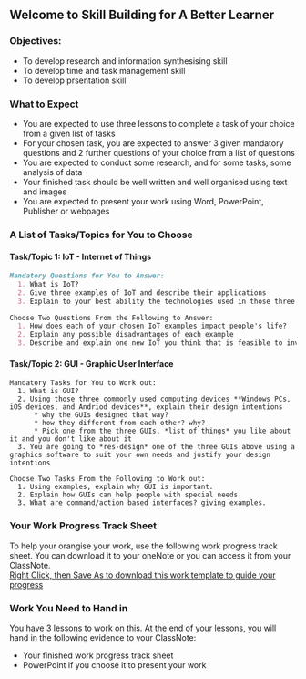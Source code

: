 ## Welcome to Skill Building for A Better Learner

### Objectives:
- To develop research and information synthesising skill
- To develop time and task management skill
- To develop prsentation skill

### What to Expect

- You are expected to use three lessons to complete a task of your choice from a given list of tasks
- For your chosen task, you are expected to answer 3 given mandatory questions and 2 further questions of your choice from a list of questions
- You are expected to conduct some research, and for some tasks, some analysis of data
- Your finished task should be well written and well organised using text and images 
- You are expected to present your work using Word, PowerPoint, Publisher or webpages

### A List of Tasks/Topics for You to Choose
#### Task/Topic 1: IoT - Internet of Things
```markdown
Mandatory Questions for You to Answer:
  1. What is IoT?
  2. Give three examples of IoT and describe their applications
  3. Explain to your best ability the technologies used in those three examples of IoT

Choose Two Questions From the Following to Answer:
  1. How does each of your chosen IoT examples impact people's life?
  2. Explain any possible disadvantages of each example
  3. Describe and explain one new IoT you think that is feasible to invent and will positively increase people's quality of life
```
#### Task/Topic 2: GUI - Graphic User Interface

```
Mandatory Tasks for You to Work out:
  1. What is GUI?
  2. Using those three commonly used computing devices **Windows PCs, iOS devices, and Andriod devices**, explain their design intentions 
      * why the GUIs designed that way? 
      * how they different from each other? why?
      * Pick one from the three GUIs, *list of things* you like about it and you don't like about it
  3. You are going to *res-design* one of the three GUIs above using a graphics software to suit your own needs and justify your design intentions

Choose Two Tasks From the Following to Work out:
  1. Using examples, explain why GUI is important.
  2. Explain how GUIs can help people with special needs.
  3. What are command/action based interfaces? giving examples.

``` 
<!-- 
#### Task/Topic 3: Am I Seeing a Trend?

```
Mandatory Tasks for You to Work out:
  1. Data visualizations 
  2. Spotting Data trends using simple data analysis
  3. Explain the given data in context and come up with a meaningful and relevant hypothesis

Choose Two Tasks From the Following to Work out:
  1. 
  2.
  3.
```
-->
### Your Work Progress Track Sheet
To help your orangise your work, use the following work progress track sheet. You can download it to your oneNote or you can access it from your ClassNote.  
[Right Click, then Save As to download this work template to guide your progress](https://github.com/digixc/Y9-SkillBuilding/blob/gh-pages/doc/SkillBuilding_ProgressTracker.docx)

### Work You Need to Hand in
You have 3 lessons to work on this.  At the end of your lessons, you will hand in the following evidence to your ClassNote:
+ Your finished work progress track sheet
+ PowerPoint if you choose it to present your work 


